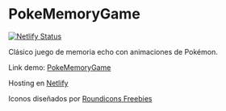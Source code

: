 # PokeMemoryGame

[![Netlify Status](https://api.netlify.com/api/v1/badges/ab1ce033-f4dc-48be-8531-4b58d1da2c55/deploy-status)](https://app.netlify.com/sites/pokememorygame/deploys)

Clásico juego de memoria echo con animaciones de Pokémon.

Link demo: [PokeMemoryGame](https://pokememorygame.netlify.app)

Hosting en [Netlify](https://netlify.com)

Iconos diseñados por [Roundicons Freebies](https://www.flaticon.es/autores/roundicons-freebies)
